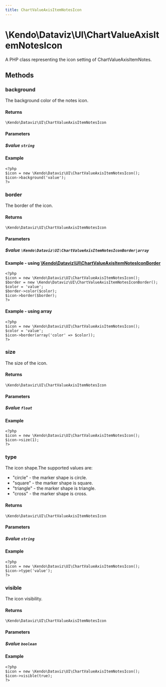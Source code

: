 ```yaml
---
title: ChartValueAxisItemNotesIcon
---
```


# \Kendo\Dataviz\UI\ChartValueAxisItemNotesIcon

A PHP class representing the icon setting of ChartValueAxisItemNotes.


## Methods

### background
The background color of the notes icon.

#### Returns
`\Kendo\Dataviz\UI\ChartValueAxisItemNotesIcon`

#### Parameters

##### $value `string`



#### Example 
    <?php
    $icon = new \Kendo\Dataviz\UI\ChartValueAxisItemNotesIcon();
    $icon->background('value');
    ?>

### border

The border of the icon.

#### Returns
`\Kendo\Dataviz\UI\ChartValueAxisItemNotesIcon`

#### Parameters

##### $value `\Kendo\Dataviz\UI\ChartValueAxisItemNotesIconBorder|array`


#### Example - using [\Kendo\Dataviz\UI\ChartValueAxisItemNotesIconBorder](/api/wrappers/php/Kendo/Dataviz/UI/ChartValueAxisItemNotesIconBorder)
    <?php
    $icon = new \Kendo\Dataviz\UI\ChartValueAxisItemNotesIcon();
    $border = new \Kendo\Dataviz\UI\ChartValueAxisItemNotesIconBorder();
    $color = 'value';
    $border->color($color);
    $icon->border($border);
    ?>

#### Example - using array

    <?php
    $icon = new \Kendo\Dataviz\UI\ChartValueAxisItemNotesIcon();
    $color = 'value';
    $icon->border(array('color' => $color));
    ?>

### size
The size of the icon.

#### Returns
`\Kendo\Dataviz\UI\ChartValueAxisItemNotesIcon`

#### Parameters

##### $value `float`



#### Example 
    <?php
    $icon = new \Kendo\Dataviz\UI\ChartValueAxisItemNotesIcon();
    $icon->size(1);
    ?>

### type
The icon shape.The supported values are:
* "circle" - the marker shape is circle.
* "square" - the marker shape is square.
* "triangle" - the marker shape is triangle.
* "cross" - the marker shape is cross.

#### Returns
`\Kendo\Dataviz\UI\ChartValueAxisItemNotesIcon`

#### Parameters

##### $value `string`



#### Example 
    <?php
    $icon = new \Kendo\Dataviz\UI\ChartValueAxisItemNotesIcon();
    $icon->type('value');
    ?>

### visible
The icon visibility.

#### Returns
`\Kendo\Dataviz\UI\ChartValueAxisItemNotesIcon`

#### Parameters

##### $value `boolean`



#### Example 
    <?php
    $icon = new \Kendo\Dataviz\UI\ChartValueAxisItemNotesIcon();
    $icon->visible(true);
    ?>


